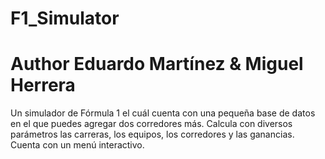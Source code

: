 # F1_Simulator
# Author Eduardo Martínez & Miguel Herrera 
Un simulador de Fórmula 1 el cuál cuenta con una pequeña base de datos en el que puedes agregar dos corredores más. 
Calcula con diversos parámetros las carreras, los equipos, los corredores y las ganancias. 
Cuenta con un menú interactivo.
